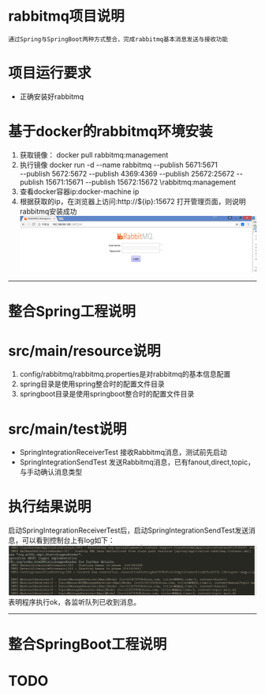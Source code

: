 # rabbitmq项目说明 #
    通过Spring与SpringBoot两种方式整合，完成rabbitmq基本消息发送与接收功能

# 项目运行要求 #
- 正确安装好rabbitmq

# 基于docker的rabbitmq环境安装 #
1. 获取镜像： docker pull rabbitmq:management
2. 执行镜像
docker run -d --name rabbitmq --publish 5671:5671 \
--publish 5672:5672 --publish 4369:4369 --publish 25672:25672 --publish 15671:15671 --publish 15672:15672 \rabbitmq:management
1. 查看docker容器ip:docker-machine ip
2. 根据获取的ip，在浏览器上访问:http://${ip}:15672 打开管理页面，则说明rabbitmq安装成功
![](screenshots/rabbit-admin.png)


----------
# 整合Spring工程说明 #

# src/main/resource说明 #
1. config/rabbitmq/rabbitmq.properties是对rabbitmq的基本信息配置
2. spring目录是使用spring整合时的配置文件目录
3. springboot目录是使用springboot整合时的配置文件目录

# src/main/test说明 #
- SpringIntegrationReceiverTest 接收Rabbitmq消息，测试前先启动
- SpringIntegrationSendTest 发送Rabbitmq消息，已有fanout,direct,topic，与手动确认消息类型

# 执行结果说明 #
启动SpringIntegrationReceiverTest后，启动SpringIntegrationSendTest发送消息，可以看到控制台上有log如下：
![](screenshots/receiver.png)
表明程序执行ok，各监听队列已收到消息。

----------
# 整合SpringBoot工程说明 #
# TODO #